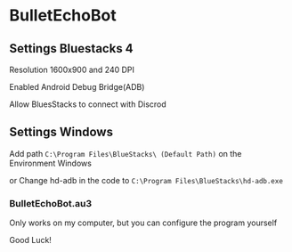 # BulletEchoBot

## Settings Bluestacks 4
Resolution 1600x900 and 240 DPI

Enabled Android Debug Bridge(ADB)

Allow BluesStacks to connect with Discrod

## Settings Windows
Add path `C:\Program Files\BlueStacks\ (Default Path)` on the Environment Windows

or Change hd-adb in the code to `C:\Program Files\BlueStacks\hd-adb.exe`

### BulletEchoBot.au3
Only works on my computer, but you can configure the program yourself

Good Luck!
